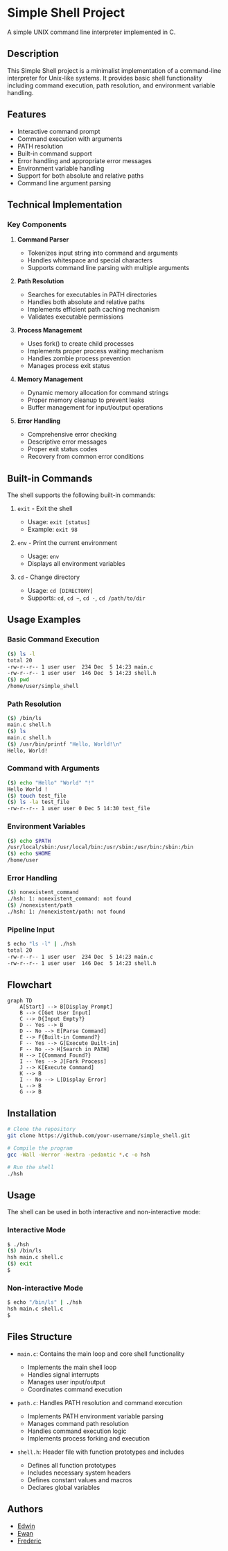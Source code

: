 # Simple Shell Project

A simple UNIX command line interpreter implemented in C.

## Description

This Simple Shell project is a minimalist implementation of a command-line interpreter for Unix-like systems. It provides basic shell functionality including command execution, path resolution, and environment variable handling.

## Features

- Interactive command prompt
- Command execution with arguments
- PATH resolution
- Built-in command support
- Error handling and appropriate error messages
- Environment variable handling
- Support for both absolute and relative paths
- Command line argument parsing

## Technical Implementation

### Key Components

1. **Command Parser**
   - Tokenizes input string into command and arguments
   - Handles whitespace and special characters
   - Supports command line parsing with multiple arguments

2. **Path Resolution**
   - Searches for executables in PATH directories
   - Handles both absolute and relative paths
   - Implements efficient path caching mechanism
   - Validates executable permissions

3. **Process Management**
   - Uses fork() to create child processes
   - Implements proper process waiting mechanism
   - Handles zombie process prevention
   - Manages process exit status

4. **Memory Management**
   - Dynamic memory allocation for command strings
   - Proper memory cleanup to prevent leaks
   - Buffer management for input/output operations

5. **Error Handling**
   - Comprehensive error checking
   - Descriptive error messages
   - Proper exit status codes
   - Recovery from common error conditions

## Built-in Commands

The shell supports the following built-in commands:

1. `exit` - Exit the shell
   - Usage: `exit [status]`
   - Example: `exit 98`

2. `env` - Print the current environment
   - Usage: `env`
   - Displays all environment variables

3. `cd` - Change directory
   - Usage: `cd [DIRECTORY]`
   - Supports: `cd`, `cd ~`, `cd -`, `cd /path/to/dir`

## Usage Examples

### Basic Command Execution
```bash
($) ls -l
total 20
-rw-r--r-- 1 user user  234 Dec  5 14:23 main.c
-rw-r--r-- 1 user user  146 Dec  5 14:23 shell.h
($) pwd
/home/user/simple_shell
```

### Path Resolution
```bash
($) /bin/ls
main.c shell.h
($) ls
main.c shell.h
($) /usr/bin/printf "Hello, World!\n"
Hello, World!
```

### Command with Arguments
```bash
($) echo "Hello" "World" "!"
Hello World !
($) touch test_file
($) ls -la test_file
-rw-r--r-- 1 user user 0 Dec 5 14:30 test_file
```

### Environment Variables
```bash
($) echo $PATH
/usr/local/sbin:/usr/local/bin:/usr/sbin:/usr/bin:/sbin:/bin
($) echo $HOME
/home/user
```

### Error Handling
```bash
($) nonexistent_command
./hsh: 1: nonexistent_command: not found
($) /nonexistent/path
./hsh: 1: /nonexistent/path: not found
```

### Pipeline Input
```bash
$ echo "ls -l" | ./hsh
total 20
-rw-r--r-- 1 user user  234 Dec  5 14:23 main.c
-rw-r--r-- 1 user user  146 Dec  5 14:23 shell.h
```

## Flowchart

```mermaid
graph TD
    A[Start] --> B[Display Prompt]
    B --> C[Get User Input]
    C --> D{Input Empty?}
    D -- Yes --> B
    D -- No --> E[Parse Command]
    E --> F{Built-in Command?}
    F -- Yes --> G[Execute Built-in]
    F -- No --> H[Search in PATH]
    H --> I{Command Found?}
    I -- Yes --> J[Fork Process]
    J --> K[Execute Command]
    K --> B
    I -- No --> L[Display Error]
    L --> B
    G --> B
```

## Installation

```bash
# Clone the repository
git clone https://github.com/your-username/simple_shell.git

# Compile the program
gcc -Wall -Werror -Wextra -pedantic *.c -o hsh

# Run the shell
./hsh
```

## Usage

The shell can be used in both interactive and non-interactive mode:

### Interactive Mode
```bash
$ ./hsh
($) /bin/ls
hsh main.c shell.c
($) exit
$
```

### Non-interactive Mode
```bash
$ echo "/bin/ls" | ./hsh
hsh main.c shell.c
$
```

## Files Structure

- `main.c`: Contains the main loop and core shell functionality
  - Implements the main shell loop
  - Handles signal interrupts
  - Manages user input/output
  - Coordinates command execution

- `path.c`: Handles PATH resolution and command execution
  - Implements PATH environment variable parsing
  - Manages command path resolution
  - Handles command execution logic
  - Implements process forking and execution

- `shell.h`: Header file with function prototypes and includes
  - Defines all function prototypes
  - Includes necessary system headers
  - Defines constant values and macros
  - Declares global variables

## Authors

- [Edwin](https://github.com/neodwin)
- [Ewan](https://github.com/DARcodertech)
- [Frederic](https://github.com/FredBourouliou)
